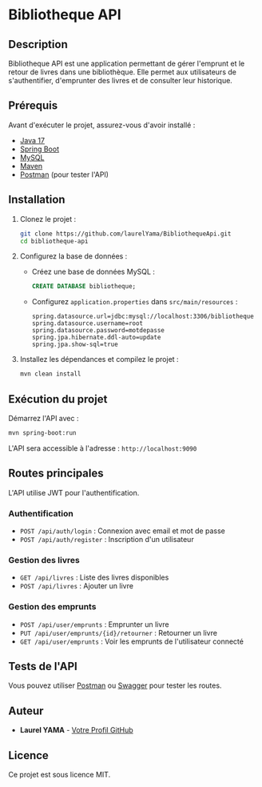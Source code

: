 # Bibliotheque API

## Description
Bibliotheque API est une application permettant de gérer l'emprunt et le retour de livres dans une bibliothèque. Elle permet aux utilisateurs de s'authentifier, d'emprunter des livres et de consulter leur historique.

## Prérequis
Avant d'exécuter le projet, assurez-vous d'avoir installé :

- [Java 17](https://www.oracle.com/java/technologies/javase/jdk17-archive-downloads.html)
- [Spring Boot](https://spring.io/projects/spring-boot)
- [MySQL](https://dev.mysql.com/downloads/installer/)
- [Maven](https://maven.apache.org/install.html)
- [Postman](https://www.postman.com/) (pour tester l'API)

## Installation

1. Clonez le projet :
   ```sh
   git clone https://github.com/laurelYama/BibliothequeApi.git
   cd bibliotheque-api
   ```

2. Configurez la base de données :
   - Créez une base de données MySQL :
     ```sql
     CREATE DATABASE bibliotheque;
     ```
   - Configurez `application.properties` dans `src/main/resources` :
     ```properties
     spring.datasource.url=jdbc:mysql://localhost:3306/bibliotheque
     spring.datasource.username=root
     spring.datasource.password=motdepasse
     spring.jpa.hibernate.ddl-auto=update
     spring.jpa.show-sql=true
     ```

3. Installez les dépendances et compilez le projet :
   ```sh
   mvn clean install
   ```

## Exécution du projet

Démarrez l'API avec :
```sh
mvn spring-boot:run
```
L'API sera accessible à l'adresse : `http://localhost:9090`

## Routes principales
L'API utilise JWT pour l'authentification.
### Authentification
- `POST /api/auth/login` : Connexion avec email et mot de passe
- `POST /api/auth/register` : Inscription d'un utilisateur

### Gestion des livres
- `GET /api/livres` : Liste des livres disponibles
- `POST /api/livres` : Ajouter un livre

### Gestion des emprunts
- `POST /api/user/emprunts` : Emprunter un livre
- `PUT /api/user/emprunts/{id}/retourner` : Retourner un livre
- `GET /api/user/emprunts` : Voir les emprunts de l'utilisateur connecté

## Tests de l'API

Vous pouvez utiliser [Postman](https://www.postman.com/) ou [Swagger](http://localhost:9090/swagger-ui.html) pour tester les routes.

## Auteur
- **Laurel YAMA** - [Votre Profil GitHub](https://github.com/laurelYama)

## Licence
Ce projet est sous licence MIT.


